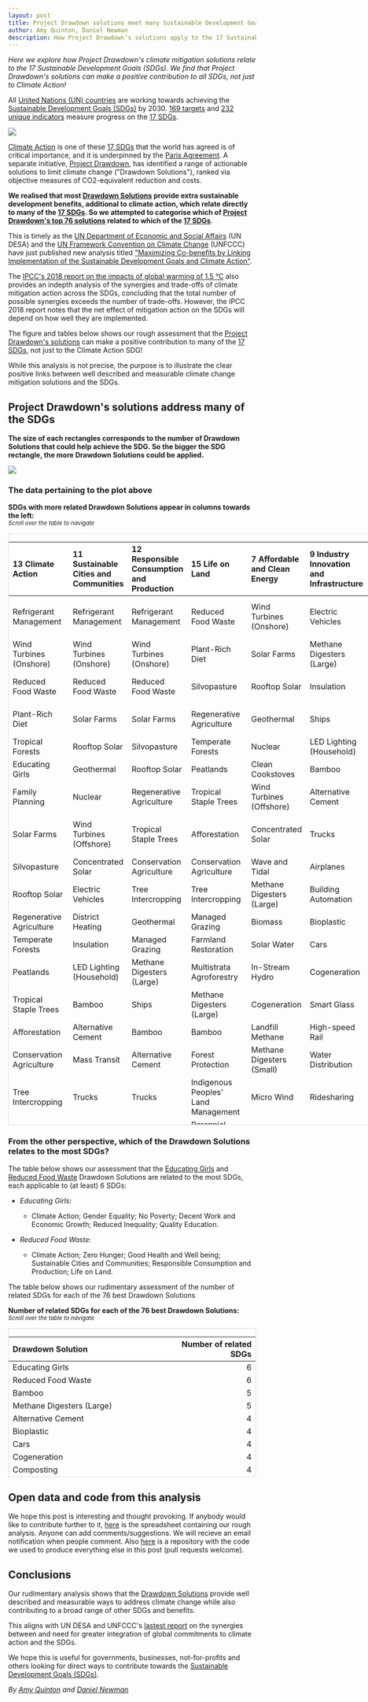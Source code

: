 ```yaml
---
layout: post
title: Project Drawdown solutions meet many Sustainable Development Goals
author: Amy Quinton, Daniel Newman
description: How Project Drawdown’s solutions apply to the 17 Sustainable Development Goals (SDGs)
---
```


*Here we explore how Project Drawdown's climate mitigation solutions relate to the 17 Sustainable Development Goals (SDGs). We find that Project Drawdown's solutions can make a positive contribution to all SDGs, not just to Climate Action!*


All [United Nations (UN) countries][4] are working towards achieving the [Sustainable Development Goals (SDGs)][1] by 2030. [169 targets][5] and [232 unique indicators][6] measure progress on the [17 SDGs][1].

[![](http://www.un.org/development/desa/disabilities/wp-content/uploads/sites/15/2015/10/SDG-Poster.png)][1]

[Climate Action][9] is one of these [17 SDGs][1] that the world has agreed is of critical importance, and it is underpinned by the [Paris Agreement][17]. A separate initiative, [Project Drawdown][2], has identified a range of actionable solutions to limit climate change ("Drawdown Solutions"), ranked via objective measures of CO2-equivalent reduction and costs. 

**We realised that most [Drawdown Solutions][3] provide extra sustainable development benefits, additional to climate action, which relate directly to many of the [17 SDGs][1]. So we attempted to categorise which of [Project Drawdown's top 76  solutions][3] related to which of the [17 SDGs][1]**.

This is timely as the [UN Department of Economic and Social Affairs][15] (UN DESA) and the [UN Framework Convention on Climate Change][16] (UNFCCC) have just published new analysis titled ["Maximizing Co-benefits by Linking Implementation of the Sustainable Development Goals and Climate Action"][14].

The [IPCC's 2018 report on the impacts of global warming of 1.5 °C][18] also provides an indepth analysis of the synergies and trade-offs of climate mitigation action across the SDGs, concluding that the total number of possible synergies exceeds the number of trade-offs. However, the IPCC 2018 report notes that the net effect of mitigation action on the SDGs will depend on how well they are implemented.

The figure and tables below shows our rough assessment that the [Project Drawdown's solutions][3] can make a positive contribution to many of the [17 SDGs][1], not just to the Climate Action SDG! 

While this analysis is not precise, the purpose is to illustrate the clear positive links between well described and measurable climate change mitigation solutions and the SDGs.










## Project Drawdown's solutions address many of the SDGs
**The size of each rectangles corresponds to the number of Drawdown Solutions that could help achieve the SDG. So the bigger the SDG rectangle, the more Drawdown Solutions could be applied.**

![]({{"/images/sdg-blog1/treemap1-1.png"|absolute_url}})

### The data pertaining to the plot above 
**SDGs with more related Drawdown Solutions appear in columns towards the left:**<br>
<sub>*Scroll over the table to navigate*

<div style="border: 1px solid #ddd; padding: 0px; overflow-y: scroll; height:1200px; overflow-x: scroll; width:900px; "><table class="table table-striped" style="margin-left: auto; margin-right: auto;">
 <thead>
  <tr>
   <th style="text-align:left;position: sticky; top:0; background-color: #FFFFFF;"> 13 Climate Action </th>
   <th style="text-align:left;position: sticky; top:0; background-color: #FFFFFF;"> 11 Sustainable Cities and Communities </th>
   <th style="text-align:left;position: sticky; top:0; background-color: #FFFFFF;"> 12 Responsible Consumption and Production </th>
   <th style="text-align:left;position: sticky; top:0; background-color: #FFFFFF;"> 15 Life on Land </th>
   <th style="text-align:left;position: sticky; top:0; background-color: #FFFFFF;"> 7 Affordable and Clean Energy </th>
   <th style="text-align:left;position: sticky; top:0; background-color: #FFFFFF;"> 9 Industry Innovation and Infrastructure </th>
   <th style="text-align:left;position: sticky; top:0; background-color: #FFFFFF;"> 3 Good Health and Well being </th>
   <th style="text-align:left;position: sticky; top:0; background-color: #FFFFFF;"> 2 Zero Hunger </th>
   <th style="text-align:left;position: sticky; top:0; background-color: #FFFFFF;"> 5 Gender Equality </th>
   <th style="text-align:left;position: sticky; top:0; background-color: #FFFFFF;"> 8 Decent Work and Economic Growth </th>
   <th style="text-align:left;position: sticky; top:0; background-color: #FFFFFF;"> 1 No Poverty </th>
   <th style="text-align:left;position: sticky; top:0; background-color: #FFFFFF;"> 14 Life Below Water </th>
   <th style="text-align:left;position: sticky; top:0; background-color: #FFFFFF;"> 10 Reduced Inequality </th>
   <th style="text-align:left;position: sticky; top:0; background-color: #FFFFFF;"> 17 Partnerships to achieve the goal </th>
   <th style="text-align:left;position: sticky; top:0; background-color: #FFFFFF;"> 4 Quality Education </th>
  </tr>
 </thead>
<tbody>
  <tr>
   <td style="text-align:left;"> Refrigerant Management </td>
   <td style="text-align:left;"> Refrigerant Management </td>
   <td style="text-align:left;"> Refrigerant Management </td>
   <td style="text-align:left;"> Reduced Food Waste </td>
   <td style="text-align:left;"> Wind Turbines (Onshore) </td>
   <td style="text-align:left;"> Electric Vehicles </td>
   <td style="text-align:left;"> Reduced Food Waste </td>
   <td style="text-align:left;"> Reduced Food Waste </td>
   <td style="text-align:left;"> Educating Girls </td>
   <td style="text-align:left;"> Educating Girls </td>
   <td style="text-align:left;"> Educating Girls </td>
   <td style="text-align:left;"> Coastal Wetlands </td>
   <td style="text-align:left;"> Educating Girls </td>
   <td style="text-align:left;"> Indigenous Peoples’ Land Management </td>
   <td style="text-align:left;"> Educating Girls </td>
  </tr>
  <tr>
   <td style="text-align:left;"> Wind Turbines (Onshore) </td>
   <td style="text-align:left;"> Wind Turbines (Onshore) </td>
   <td style="text-align:left;"> Wind Turbines (Onshore) </td>
   <td style="text-align:left;"> Plant-Rich Diet </td>
   <td style="text-align:left;"> Solar Farms </td>
   <td style="text-align:left;"> Methane Digesters (Large) </td>
   <td style="text-align:left;"> Plant-Rich Diet </td>
   <td style="text-align:left;"> Managed Grazing </td>
   <td style="text-align:left;"> Family Planning </td>
   <td style="text-align:left;"> Women Smallholders </td>
   <td style="text-align:left;"> Family Planning </td>
   <td style="text-align:left;"> Nutrient Management </td>
   <td style="text-align:left;">  </td>
   <td style="text-align:left;">  </td>
   <td style="text-align:left;">  </td>
  </tr>
  <tr>
   <td style="text-align:left;"> Reduced Food Waste </td>
   <td style="text-align:left;"> Reduced Food Waste </td>
   <td style="text-align:left;"> Reduced Food Waste </td>
   <td style="text-align:left;"> Silvopasture </td>
   <td style="text-align:left;"> Rooftop Solar </td>
   <td style="text-align:left;"> Insulation </td>
   <td style="text-align:left;"> Family Planning </td>
   <td style="text-align:left;"> Improved Rice Cultivation </td>
   <td style="text-align:left;"> Women Smallholders </td>
   <td style="text-align:left;"> Telepresence </td>
   <td style="text-align:left;">  </td>
   <td style="text-align:left;">  </td>
   <td style="text-align:left;">  </td>
   <td style="text-align:left;">  </td>
   <td style="text-align:left;">  </td>
  </tr>
  <tr>
   <td style="text-align:left;"> Plant-Rich Diet </td>
   <td style="text-align:left;"> Solar Farms </td>
   <td style="text-align:left;"> Solar Farms </td>
   <td style="text-align:left;"> Regenerative Agriculture </td>
   <td style="text-align:left;"> Geothermal </td>
   <td style="text-align:left;"> Ships </td>
   <td style="text-align:left;"> Clean Cookstoves </td>
   <td style="text-align:left;"> System of Rice Intensification </td>
   <td style="text-align:left;">  </td>
   <td style="text-align:left;">  </td>
   <td style="text-align:left;">  </td>
   <td style="text-align:left;">  </td>
   <td style="text-align:left;">  </td>
   <td style="text-align:left;">  </td>
   <td style="text-align:left;">  </td>
  </tr>
  <tr>
   <td style="text-align:left;"> Tropical Forests </td>
   <td style="text-align:left;"> Rooftop Solar </td>
   <td style="text-align:left;"> Silvopasture </td>
   <td style="text-align:left;"> Temperate Forests </td>
   <td style="text-align:left;"> Nuclear </td>
   <td style="text-align:left;"> LED Lighting (Household) </td>
   <td style="text-align:left;"> Electric Vehicles </td>
   <td style="text-align:left;"> Farmland Irrigation </td>
   <td style="text-align:left;">  </td>
   <td style="text-align:left;">  </td>
   <td style="text-align:left;">  </td>
   <td style="text-align:left;">  </td>
   <td style="text-align:left;">  </td>
   <td style="text-align:left;">  </td>
   <td style="text-align:left;">  </td>
  </tr>
  <tr>
   <td style="text-align:left;"> Educating Girls </td>
   <td style="text-align:left;"> Geothermal </td>
   <td style="text-align:left;"> Rooftop Solar </td>
   <td style="text-align:left;"> Peatlands </td>
   <td style="text-align:left;"> Clean Cookstoves </td>
   <td style="text-align:left;"> Bamboo </td>
   <td style="text-align:left;"> Mass Transit </td>
   <td style="text-align:left;">  </td>
   <td style="text-align:left;">  </td>
   <td style="text-align:left;">  </td>
   <td style="text-align:left;">  </td>
   <td style="text-align:left;">  </td>
   <td style="text-align:left;">  </td>
   <td style="text-align:left;">  </td>
   <td style="text-align:left;">  </td>
  </tr>
  <tr>
   <td style="text-align:left;"> Family Planning </td>
   <td style="text-align:left;"> Nuclear </td>
   <td style="text-align:left;"> Regenerative Agriculture </td>
   <td style="text-align:left;"> Tropical Staple Trees </td>
   <td style="text-align:left;"> Wind Turbines (Offshore) </td>
   <td style="text-align:left;"> Alternative Cement </td>
   <td style="text-align:left;"> Forest Protection </td>
   <td style="text-align:left;">  </td>
   <td style="text-align:left;">  </td>
   <td style="text-align:left;">  </td>
   <td style="text-align:left;">  </td>
   <td style="text-align:left;">  </td>
   <td style="text-align:left;">  </td>
   <td style="text-align:left;">  </td>
   <td style="text-align:left;">  </td>
  </tr>
  <tr>
   <td style="text-align:left;"> Solar Farms </td>
   <td style="text-align:left;"> Wind Turbines (Offshore) </td>
   <td style="text-align:left;"> Tropical Staple Trees </td>
   <td style="text-align:left;"> Afforestation </td>
   <td style="text-align:left;"> Concentrated Solar </td>
   <td style="text-align:left;"> Trucks </td>
   <td style="text-align:left;"> Indigenous Peoples’ Land Management </td>
   <td style="text-align:left;">  </td>
   <td style="text-align:left;">  </td>
   <td style="text-align:left;">  </td>
   <td style="text-align:left;">  </td>
   <td style="text-align:left;">  </td>
   <td style="text-align:left;">  </td>
   <td style="text-align:left;">  </td>
   <td style="text-align:left;">  </td>
  </tr>
  <tr>
   <td style="text-align:left;"> Silvopasture </td>
   <td style="text-align:left;"> Concentrated Solar </td>
   <td style="text-align:left;"> Conservation Agriculture </td>
   <td style="text-align:left;"> Conservation Agriculture </td>
   <td style="text-align:left;"> Wave and Tidal </td>
   <td style="text-align:left;"> Airplanes </td>
   <td style="text-align:left;"> Walkable Cities </td>
   <td style="text-align:left;">  </td>
   <td style="text-align:left;">  </td>
   <td style="text-align:left;">  </td>
   <td style="text-align:left;">  </td>
   <td style="text-align:left;">  </td>
   <td style="text-align:left;">  </td>
   <td style="text-align:left;">  </td>
   <td style="text-align:left;">  </td>
  </tr>
  <tr>
   <td style="text-align:left;"> Rooftop Solar </td>
   <td style="text-align:left;"> Electric Vehicles </td>
   <td style="text-align:left;"> Tree Intercropping </td>
   <td style="text-align:left;"> Tree Intercropping </td>
   <td style="text-align:left;"> Methane Digesters (Large) </td>
   <td style="text-align:left;"> Building Automation </td>
   <td style="text-align:left;"> Bike Infrastructure </td>
   <td style="text-align:left;">  </td>
   <td style="text-align:left;">  </td>
   <td style="text-align:left;">  </td>
   <td style="text-align:left;">  </td>
   <td style="text-align:left;">  </td>
   <td style="text-align:left;">  </td>
   <td style="text-align:left;">  </td>
   <td style="text-align:left;">  </td>
  </tr>
  <tr>
   <td style="text-align:left;"> Regenerative Agriculture </td>
   <td style="text-align:left;"> District Heating </td>
   <td style="text-align:left;"> Geothermal </td>
   <td style="text-align:left;"> Managed Grazing </td>
   <td style="text-align:left;"> Biomass </td>
   <td style="text-align:left;"> Bioplastic </td>
   <td style="text-align:left;"> Electric Bikes </td>
   <td style="text-align:left;">  </td>
   <td style="text-align:left;">  </td>
   <td style="text-align:left;">  </td>
   <td style="text-align:left;">  </td>
   <td style="text-align:left;">  </td>
   <td style="text-align:left;">  </td>
   <td style="text-align:left;">  </td>
   <td style="text-align:left;">  </td>
  </tr>
  <tr>
   <td style="text-align:left;"> Temperate Forests </td>
   <td style="text-align:left;"> Insulation </td>
   <td style="text-align:left;"> Managed Grazing </td>
   <td style="text-align:left;"> Farmland Restoration </td>
   <td style="text-align:left;"> Solar Water </td>
   <td style="text-align:left;"> Cars </td>
   <td style="text-align:left;"> Green Roofs </td>
   <td style="text-align:left;">  </td>
   <td style="text-align:left;">  </td>
   <td style="text-align:left;">  </td>
   <td style="text-align:left;">  </td>
   <td style="text-align:left;">  </td>
   <td style="text-align:left;">  </td>
   <td style="text-align:left;">  </td>
   <td style="text-align:left;">  </td>
  </tr>
  <tr>
   <td style="text-align:left;"> Peatlands </td>
   <td style="text-align:left;"> LED Lighting (Household) </td>
   <td style="text-align:left;"> Methane Digesters (Large) </td>
   <td style="text-align:left;"> Multistrata Agroforestry </td>
   <td style="text-align:left;"> In-Stream Hydro </td>
   <td style="text-align:left;"> Cogeneration </td>
   <td style="text-align:left;">  </td>
   <td style="text-align:left;">  </td>
   <td style="text-align:left;">  </td>
   <td style="text-align:left;">  </td>
   <td style="text-align:left;">  </td>
   <td style="text-align:left;">  </td>
   <td style="text-align:left;">  </td>
   <td style="text-align:left;">  </td>
   <td style="text-align:left;">  </td>
  </tr>
  <tr>
   <td style="text-align:left;"> Tropical Staple Trees </td>
   <td style="text-align:left;"> Bamboo </td>
   <td style="text-align:left;"> Ships </td>
   <td style="text-align:left;"> Methane Digesters (Large) </td>
   <td style="text-align:left;"> Cogeneration </td>
   <td style="text-align:left;"> Smart Glass </td>
   <td style="text-align:left;">  </td>
   <td style="text-align:left;">  </td>
   <td style="text-align:left;">  </td>
   <td style="text-align:left;">  </td>
   <td style="text-align:left;">  </td>
   <td style="text-align:left;">  </td>
   <td style="text-align:left;">  </td>
   <td style="text-align:left;">  </td>
   <td style="text-align:left;">  </td>
  </tr>
  <tr>
   <td style="text-align:left;"> Afforestation </td>
   <td style="text-align:left;"> Alternative Cement </td>
   <td style="text-align:left;"> Bamboo </td>
   <td style="text-align:left;"> Bamboo </td>
   <td style="text-align:left;"> Landfill Methane </td>
   <td style="text-align:left;"> High-speed Rail </td>
   <td style="text-align:left;">  </td>
   <td style="text-align:left;">  </td>
   <td style="text-align:left;">  </td>
   <td style="text-align:left;">  </td>
   <td style="text-align:left;">  </td>
   <td style="text-align:left;">  </td>
   <td style="text-align:left;">  </td>
   <td style="text-align:left;">  </td>
   <td style="text-align:left;">  </td>
  </tr>
  <tr>
   <td style="text-align:left;"> Conservation Agriculture </td>
   <td style="text-align:left;"> Mass Transit </td>
   <td style="text-align:left;"> Alternative Cement </td>
   <td style="text-align:left;"> Forest Protection </td>
   <td style="text-align:left;"> Methane Digesters (Small) </td>
   <td style="text-align:left;"> Water Distribution </td>
   <td style="text-align:left;">  </td>
   <td style="text-align:left;">  </td>
   <td style="text-align:left;">  </td>
   <td style="text-align:left;">  </td>
   <td style="text-align:left;">  </td>
   <td style="text-align:left;">  </td>
   <td style="text-align:left;">  </td>
   <td style="text-align:left;">  </td>
   <td style="text-align:left;">  </td>
  </tr>
  <tr>
   <td style="text-align:left;"> Tree Intercropping </td>
   <td style="text-align:left;"> Trucks </td>
   <td style="text-align:left;"> Trucks </td>
   <td style="text-align:left;"> Indigenous Peoples’ Land Management </td>
   <td style="text-align:left;"> Micro Wind </td>
   <td style="text-align:left;"> Ridesharing </td>
   <td style="text-align:left;">  </td>
   <td style="text-align:left;">  </td>
   <td style="text-align:left;">  </td>
   <td style="text-align:left;">  </td>
   <td style="text-align:left;">  </td>
   <td style="text-align:left;">  </td>
   <td style="text-align:left;">  </td>
   <td style="text-align:left;">  </td>
   <td style="text-align:left;">  </td>
  </tr>
  <tr>
   <td style="text-align:left;"> Geothermal </td>
   <td style="text-align:left;"> Solar Water </td>
   <td style="text-align:left;"> Heat Pumps </td>
   <td style="text-align:left;"> Perennial Biomass </td>
   <td style="text-align:left;">  </td>
   <td style="text-align:left;">  </td>
   <td style="text-align:left;">  </td>
   <td style="text-align:left;">  </td>
   <td style="text-align:left;">  </td>
   <td style="text-align:left;">  </td>
   <td style="text-align:left;">  </td>
   <td style="text-align:left;">  </td>
   <td style="text-align:left;">  </td>
   <td style="text-align:left;">  </td>
   <td style="text-align:left;">  </td>
  </tr>
  <tr>
   <td style="text-align:left;"> Managed Grazing </td>
   <td style="text-align:left;"> Heat Pumps </td>
   <td style="text-align:left;"> Airplanes </td>
   <td style="text-align:left;"> Coastal Wetlands </td>
   <td style="text-align:left;">  </td>
   <td style="text-align:left;">  </td>
   <td style="text-align:left;">  </td>
   <td style="text-align:left;">  </td>
   <td style="text-align:left;">  </td>
   <td style="text-align:left;">  </td>
   <td style="text-align:left;">  </td>
   <td style="text-align:left;">  </td>
   <td style="text-align:left;">  </td>
   <td style="text-align:left;">  </td>
   <td style="text-align:left;">  </td>
  </tr>
  <tr>
   <td style="text-align:left;"> Nuclear </td>
   <td style="text-align:left;"> LED Lighting (Commercial) </td>
   <td style="text-align:left;"> Water Saving - Home </td>
   <td style="text-align:left;"> System of Rice Intensification </td>
   <td style="text-align:left;">  </td>
   <td style="text-align:left;">  </td>
   <td style="text-align:left;">  </td>
   <td style="text-align:left;">  </td>
   <td style="text-align:left;">  </td>
   <td style="text-align:left;">  </td>
   <td style="text-align:left;">  </td>
   <td style="text-align:left;">  </td>
   <td style="text-align:left;">  </td>
   <td style="text-align:left;">  </td>
   <td style="text-align:left;">  </td>
  </tr>
  <tr>
   <td style="text-align:left;"> Clean Cookstoves </td>
   <td style="text-align:left;"> Building Automation </td>
   <td style="text-align:left;"> Bioplastic </td>
   <td style="text-align:left;"> Composting </td>
   <td style="text-align:left;">  </td>
   <td style="text-align:left;">  </td>
   <td style="text-align:left;">  </td>
   <td style="text-align:left;">  </td>
   <td style="text-align:left;">  </td>
   <td style="text-align:left;">  </td>
   <td style="text-align:left;">  </td>
   <td style="text-align:left;">  </td>
   <td style="text-align:left;">  </td>
   <td style="text-align:left;">  </td>
   <td style="text-align:left;">  </td>
  </tr>
  <tr>
   <td style="text-align:left;"> Wind Turbines (Offshore) </td>
   <td style="text-align:left;"> Water Saving - Home </td>
   <td style="text-align:left;"> Cars </td>
   <td style="text-align:left;"> Women Smallholders </td>
   <td style="text-align:left;">  </td>
   <td style="text-align:left;">  </td>
   <td style="text-align:left;">  </td>
   <td style="text-align:left;">  </td>
   <td style="text-align:left;">  </td>
   <td style="text-align:left;">  </td>
   <td style="text-align:left;">  </td>
   <td style="text-align:left;">  </td>
   <td style="text-align:left;">  </td>
   <td style="text-align:left;">  </td>
   <td style="text-align:left;">  </td>
  </tr>
  <tr>
   <td style="text-align:left;"> Farmland Restoration </td>
   <td style="text-align:left;"> Bioplastic </td>
   <td style="text-align:left;"> Household Recycling </td>
   <td style="text-align:left;"> Nutrient Management </td>
   <td style="text-align:left;">  </td>
   <td style="text-align:left;">  </td>
   <td style="text-align:left;">  </td>
   <td style="text-align:left;">  </td>
   <td style="text-align:left;">  </td>
   <td style="text-align:left;">  </td>
   <td style="text-align:left;">  </td>
   <td style="text-align:left;">  </td>
   <td style="text-align:left;">  </td>
   <td style="text-align:left;">  </td>
   <td style="text-align:left;">  </td>
  </tr>
  <tr>
   <td style="text-align:left;"> Improved Rice Cultivation </td>
   <td style="text-align:left;"> In-Stream Hydro </td>
   <td style="text-align:left;"> Industrial Recycling </td>
   <td style="text-align:left;"> Farmland Irrigation </td>
   <td style="text-align:left;">  </td>
   <td style="text-align:left;">  </td>
   <td style="text-align:left;">  </td>
   <td style="text-align:left;">  </td>
   <td style="text-align:left;">  </td>
   <td style="text-align:left;">  </td>
   <td style="text-align:left;">  </td>
   <td style="text-align:left;">  </td>
   <td style="text-align:left;">  </td>
   <td style="text-align:left;">  </td>
   <td style="text-align:left;">  </td>
  </tr>
  <tr>
   <td style="text-align:left;"> Concentrated Solar </td>
   <td style="text-align:left;"> Cars </td>
   <td style="text-align:left;"> Composting </td>
   <td style="text-align:left;"> Recycled Paper </td>
   <td style="text-align:left;">  </td>
   <td style="text-align:left;">  </td>
   <td style="text-align:left;">  </td>
   <td style="text-align:left;">  </td>
   <td style="text-align:left;">  </td>
   <td style="text-align:left;">  </td>
   <td style="text-align:left;">  </td>
   <td style="text-align:left;">  </td>
   <td style="text-align:left;">  </td>
   <td style="text-align:left;">  </td>
   <td style="text-align:left;">  </td>
  </tr>
  <tr>
   <td style="text-align:left;"> Electric Vehicles </td>
   <td style="text-align:left;"> Cogeneration </td>
   <td style="text-align:left;"> Nutrient Management </td>
   <td style="text-align:left;"> Biochar </td>
   <td style="text-align:left;">  </td>
   <td style="text-align:left;">  </td>
   <td style="text-align:left;">  </td>
   <td style="text-align:left;">  </td>
   <td style="text-align:left;">  </td>
   <td style="text-align:left;">  </td>
   <td style="text-align:left;">  </td>
   <td style="text-align:left;">  </td>
   <td style="text-align:left;">  </td>
   <td style="text-align:left;">  </td>
   <td style="text-align:left;">  </td>
  </tr>
  <tr>
   <td style="text-align:left;"> District Heating </td>
   <td style="text-align:left;"> Walkable Cities </td>
   <td style="text-align:left;"> Recycled Paper </td>
   <td style="text-align:left;">  </td>
   <td style="text-align:left;">  </td>
   <td style="text-align:left;">  </td>
   <td style="text-align:left;">  </td>
   <td style="text-align:left;">  </td>
   <td style="text-align:left;">  </td>
   <td style="text-align:left;">  </td>
   <td style="text-align:left;">  </td>
   <td style="text-align:left;">  </td>
   <td style="text-align:left;">  </td>
   <td style="text-align:left;">  </td>
   <td style="text-align:left;">  </td>
  </tr>
  <tr>
   <td style="text-align:left;"> Multistrata Agroforestry </td>
   <td style="text-align:left;"> Household Recycling </td>
   <td style="text-align:left;"> Water Distribution </td>
   <td style="text-align:left;">  </td>
   <td style="text-align:left;">  </td>
   <td style="text-align:left;">  </td>
   <td style="text-align:left;">  </td>
   <td style="text-align:left;">  </td>
   <td style="text-align:left;">  </td>
   <td style="text-align:left;">  </td>
   <td style="text-align:left;">  </td>
   <td style="text-align:left;">  </td>
   <td style="text-align:left;">  </td>
   <td style="text-align:left;">  </td>
   <td style="text-align:left;">  </td>
  </tr>
  <tr>
   <td style="text-align:left;"> Wave and Tidal </td>
   <td style="text-align:left;"> Industrial Recycling </td>
   <td style="text-align:left;"> Trains </td>
   <td style="text-align:left;">  </td>
   <td style="text-align:left;">  </td>
   <td style="text-align:left;">  </td>
   <td style="text-align:left;">  </td>
   <td style="text-align:left;">  </td>
   <td style="text-align:left;">  </td>
   <td style="text-align:left;">  </td>
   <td style="text-align:left;">  </td>
   <td style="text-align:left;">  </td>
   <td style="text-align:left;">  </td>
   <td style="text-align:left;">  </td>
   <td style="text-align:left;">  </td>
  </tr>
  <tr>
   <td style="text-align:left;"> Methane Digesters (Large) </td>
   <td style="text-align:left;"> Smart Thermostats </td>
   <td style="text-align:left;">  </td>
   <td style="text-align:left;">  </td>
   <td style="text-align:left;">  </td>
   <td style="text-align:left;">  </td>
   <td style="text-align:left;">  </td>
   <td style="text-align:left;">  </td>
   <td style="text-align:left;">  </td>
   <td style="text-align:left;">  </td>
   <td style="text-align:left;">  </td>
   <td style="text-align:left;">  </td>
   <td style="text-align:left;">  </td>
   <td style="text-align:left;">  </td>
   <td style="text-align:left;">  </td>
  </tr>
  <tr>
   <td style="text-align:left;"> Insulation </td>
   <td style="text-align:left;"> Bike Infrastructure </td>
   <td style="text-align:left;">  </td>
   <td style="text-align:left;">  </td>
   <td style="text-align:left;">  </td>
   <td style="text-align:left;">  </td>
   <td style="text-align:left;">  </td>
   <td style="text-align:left;">  </td>
   <td style="text-align:left;">  </td>
   <td style="text-align:left;">  </td>
   <td style="text-align:left;">  </td>
   <td style="text-align:left;">  </td>
   <td style="text-align:left;">  </td>
   <td style="text-align:left;">  </td>
   <td style="text-align:left;">  </td>
  </tr>
  <tr>
   <td style="text-align:left;"> Ships </td>
   <td style="text-align:left;"> Composting </td>
   <td style="text-align:left;">  </td>
   <td style="text-align:left;">  </td>
   <td style="text-align:left;">  </td>
   <td style="text-align:left;">  </td>
   <td style="text-align:left;">  </td>
   <td style="text-align:left;">  </td>
   <td style="text-align:left;">  </td>
   <td style="text-align:left;">  </td>
   <td style="text-align:left;">  </td>
   <td style="text-align:left;">  </td>
   <td style="text-align:left;">  </td>
   <td style="text-align:left;">  </td>
   <td style="text-align:left;">  </td>
  </tr>
  <tr>
   <td style="text-align:left;"> LED Lighting (Household) </td>
   <td style="text-align:left;"> Smart Glass </td>
   <td style="text-align:left;">  </td>
   <td style="text-align:left;">  </td>
   <td style="text-align:left;">  </td>
   <td style="text-align:left;">  </td>
   <td style="text-align:left;">  </td>
   <td style="text-align:left;">  </td>
   <td style="text-align:left;">  </td>
   <td style="text-align:left;">  </td>
   <td style="text-align:left;">  </td>
   <td style="text-align:left;">  </td>
   <td style="text-align:left;">  </td>
   <td style="text-align:left;">  </td>
   <td style="text-align:left;">  </td>
  </tr>
  <tr>
   <td style="text-align:left;"> Biomass </td>
   <td style="text-align:left;"> Telepresence </td>
   <td style="text-align:left;">  </td>
   <td style="text-align:left;">  </td>
   <td style="text-align:left;">  </td>
   <td style="text-align:left;">  </td>
   <td style="text-align:left;">  </td>
   <td style="text-align:left;">  </td>
   <td style="text-align:left;">  </td>
   <td style="text-align:left;">  </td>
   <td style="text-align:left;">  </td>
   <td style="text-align:left;">  </td>
   <td style="text-align:left;">  </td>
   <td style="text-align:left;">  </td>
   <td style="text-align:left;">  </td>
  </tr>
  <tr>
   <td style="text-align:left;"> Bamboo </td>
   <td style="text-align:left;"> High-speed Rail </td>
   <td style="text-align:left;">  </td>
   <td style="text-align:left;">  </td>
   <td style="text-align:left;">  </td>
   <td style="text-align:left;">  </td>
   <td style="text-align:left;">  </td>
   <td style="text-align:left;">  </td>
   <td style="text-align:left;">  </td>
   <td style="text-align:left;">  </td>
   <td style="text-align:left;">  </td>
   <td style="text-align:left;">  </td>
   <td style="text-align:left;">  </td>
   <td style="text-align:left;">  </td>
   <td style="text-align:left;">  </td>
  </tr>
  <tr>
   <td style="text-align:left;"> Alternative Cement </td>
   <td style="text-align:left;"> Electric Bikes </td>
   <td style="text-align:left;">  </td>
   <td style="text-align:left;">  </td>
   <td style="text-align:left;">  </td>
   <td style="text-align:left;">  </td>
   <td style="text-align:left;">  </td>
   <td style="text-align:left;">  </td>
   <td style="text-align:left;">  </td>
   <td style="text-align:left;">  </td>
   <td style="text-align:left;">  </td>
   <td style="text-align:left;">  </td>
   <td style="text-align:left;">  </td>
   <td style="text-align:left;">  </td>
   <td style="text-align:left;">  </td>
  </tr>
  <tr>
   <td style="text-align:left;"> Mass Transit </td>
   <td style="text-align:left;"> Water Distribution </td>
   <td style="text-align:left;">  </td>
   <td style="text-align:left;">  </td>
   <td style="text-align:left;">  </td>
   <td style="text-align:left;">  </td>
   <td style="text-align:left;">  </td>
   <td style="text-align:left;">  </td>
   <td style="text-align:left;">  </td>
   <td style="text-align:left;">  </td>
   <td style="text-align:left;">  </td>
   <td style="text-align:left;">  </td>
   <td style="text-align:left;">  </td>
   <td style="text-align:left;">  </td>
   <td style="text-align:left;">  </td>
  </tr>
  <tr>
   <td style="text-align:left;"> Forest Protection </td>
   <td style="text-align:left;"> Green Roofs </td>
   <td style="text-align:left;">  </td>
   <td style="text-align:left;">  </td>
   <td style="text-align:left;">  </td>
   <td style="text-align:left;">  </td>
   <td style="text-align:left;">  </td>
   <td style="text-align:left;">  </td>
   <td style="text-align:left;">  </td>
   <td style="text-align:left;">  </td>
   <td style="text-align:left;">  </td>
   <td style="text-align:left;">  </td>
   <td style="text-align:left;">  </td>
   <td style="text-align:left;">  </td>
   <td style="text-align:left;">  </td>
  </tr>
  <tr>
   <td style="text-align:left;"> Indigenous Peoples’ Land Management </td>
   <td style="text-align:left;"> Trains </td>
   <td style="text-align:left;">  </td>
   <td style="text-align:left;">  </td>
   <td style="text-align:left;">  </td>
   <td style="text-align:left;">  </td>
   <td style="text-align:left;">  </td>
   <td style="text-align:left;">  </td>
   <td style="text-align:left;">  </td>
   <td style="text-align:left;">  </td>
   <td style="text-align:left;">  </td>
   <td style="text-align:left;">  </td>
   <td style="text-align:left;">  </td>
   <td style="text-align:left;">  </td>
   <td style="text-align:left;">  </td>
  </tr>
  <tr>
   <td style="text-align:left;"> Trucks </td>
   <td style="text-align:left;"> Ridesharing </td>
   <td style="text-align:left;">  </td>
   <td style="text-align:left;">  </td>
   <td style="text-align:left;">  </td>
   <td style="text-align:left;">  </td>
   <td style="text-align:left;">  </td>
   <td style="text-align:left;">  </td>
   <td style="text-align:left;">  </td>
   <td style="text-align:left;">  </td>
   <td style="text-align:left;">  </td>
   <td style="text-align:left;">  </td>
   <td style="text-align:left;">  </td>
   <td style="text-align:left;">  </td>
   <td style="text-align:left;">  </td>
  </tr>
  <tr>
   <td style="text-align:left;"> Solar Water </td>
   <td style="text-align:left;"> Micro Wind </td>
   <td style="text-align:left;">  </td>
   <td style="text-align:left;">  </td>
   <td style="text-align:left;">  </td>
   <td style="text-align:left;">  </td>
   <td style="text-align:left;">  </td>
   <td style="text-align:left;">  </td>
   <td style="text-align:left;">  </td>
   <td style="text-align:left;">  </td>
   <td style="text-align:left;">  </td>
   <td style="text-align:left;">  </td>
   <td style="text-align:left;">  </td>
   <td style="text-align:left;">  </td>
   <td style="text-align:left;">  </td>
  </tr>
  <tr>
   <td style="text-align:left;"> Heat Pumps </td>
   <td style="text-align:left;">  </td>
   <td style="text-align:left;">  </td>
   <td style="text-align:left;">  </td>
   <td style="text-align:left;">  </td>
   <td style="text-align:left;">  </td>
   <td style="text-align:left;">  </td>
   <td style="text-align:left;">  </td>
   <td style="text-align:left;">  </td>
   <td style="text-align:left;">  </td>
   <td style="text-align:left;">  </td>
   <td style="text-align:left;">  </td>
   <td style="text-align:left;">  </td>
   <td style="text-align:left;">  </td>
   <td style="text-align:left;">  </td>
  </tr>
  <tr>
   <td style="text-align:left;"> Airplanes </td>
   <td style="text-align:left;">  </td>
   <td style="text-align:left;">  </td>
   <td style="text-align:left;">  </td>
   <td style="text-align:left;">  </td>
   <td style="text-align:left;">  </td>
   <td style="text-align:left;">  </td>
   <td style="text-align:left;">  </td>
   <td style="text-align:left;">  </td>
   <td style="text-align:left;">  </td>
   <td style="text-align:left;">  </td>
   <td style="text-align:left;">  </td>
   <td style="text-align:left;">  </td>
   <td style="text-align:left;">  </td>
   <td style="text-align:left;">  </td>
  </tr>
  <tr>
   <td style="text-align:left;"> LED Lighting (Commercial) </td>
   <td style="text-align:left;">  </td>
   <td style="text-align:left;">  </td>
   <td style="text-align:left;">  </td>
   <td style="text-align:left;">  </td>
   <td style="text-align:left;">  </td>
   <td style="text-align:left;">  </td>
   <td style="text-align:left;">  </td>
   <td style="text-align:left;">  </td>
   <td style="text-align:left;">  </td>
   <td style="text-align:left;">  </td>
   <td style="text-align:left;">  </td>
   <td style="text-align:left;">  </td>
   <td style="text-align:left;">  </td>
   <td style="text-align:left;">  </td>
  </tr>
  <tr>
   <td style="text-align:left;"> Building Automation </td>
   <td style="text-align:left;">  </td>
   <td style="text-align:left;">  </td>
   <td style="text-align:left;">  </td>
   <td style="text-align:left;">  </td>
   <td style="text-align:left;">  </td>
   <td style="text-align:left;">  </td>
   <td style="text-align:left;">  </td>
   <td style="text-align:left;">  </td>
   <td style="text-align:left;">  </td>
   <td style="text-align:left;">  </td>
   <td style="text-align:left;">  </td>
   <td style="text-align:left;">  </td>
   <td style="text-align:left;">  </td>
   <td style="text-align:left;">  </td>
  </tr>
  <tr>
   <td style="text-align:left;"> Water Saving - Home </td>
   <td style="text-align:left;">  </td>
   <td style="text-align:left;">  </td>
   <td style="text-align:left;">  </td>
   <td style="text-align:left;">  </td>
   <td style="text-align:left;">  </td>
   <td style="text-align:left;">  </td>
   <td style="text-align:left;">  </td>
   <td style="text-align:left;">  </td>
   <td style="text-align:left;">  </td>
   <td style="text-align:left;">  </td>
   <td style="text-align:left;">  </td>
   <td style="text-align:left;">  </td>
   <td style="text-align:left;">  </td>
   <td style="text-align:left;">  </td>
  </tr>
  <tr>
   <td style="text-align:left;"> Bioplastic </td>
   <td style="text-align:left;">  </td>
   <td style="text-align:left;">  </td>
   <td style="text-align:left;">  </td>
   <td style="text-align:left;">  </td>
   <td style="text-align:left;">  </td>
   <td style="text-align:left;">  </td>
   <td style="text-align:left;">  </td>
   <td style="text-align:left;">  </td>
   <td style="text-align:left;">  </td>
   <td style="text-align:left;">  </td>
   <td style="text-align:left;">  </td>
   <td style="text-align:left;">  </td>
   <td style="text-align:left;">  </td>
   <td style="text-align:left;">  </td>
  </tr>
  <tr>
   <td style="text-align:left;"> In-Stream Hydro </td>
   <td style="text-align:left;">  </td>
   <td style="text-align:left;">  </td>
   <td style="text-align:left;">  </td>
   <td style="text-align:left;">  </td>
   <td style="text-align:left;">  </td>
   <td style="text-align:left;">  </td>
   <td style="text-align:left;">  </td>
   <td style="text-align:left;">  </td>
   <td style="text-align:left;">  </td>
   <td style="text-align:left;">  </td>
   <td style="text-align:left;">  </td>
   <td style="text-align:left;">  </td>
   <td style="text-align:left;">  </td>
   <td style="text-align:left;">  </td>
  </tr>
  <tr>
   <td style="text-align:left;"> Cars </td>
   <td style="text-align:left;">  </td>
   <td style="text-align:left;">  </td>
   <td style="text-align:left;">  </td>
   <td style="text-align:left;">  </td>
   <td style="text-align:left;">  </td>
   <td style="text-align:left;">  </td>
   <td style="text-align:left;">  </td>
   <td style="text-align:left;">  </td>
   <td style="text-align:left;">  </td>
   <td style="text-align:left;">  </td>
   <td style="text-align:left;">  </td>
   <td style="text-align:left;">  </td>
   <td style="text-align:left;">  </td>
   <td style="text-align:left;">  </td>
  </tr>
  <tr>
   <td style="text-align:left;"> Cogeneration </td>
   <td style="text-align:left;">  </td>
   <td style="text-align:left;">  </td>
   <td style="text-align:left;">  </td>
   <td style="text-align:left;">  </td>
   <td style="text-align:left;">  </td>
   <td style="text-align:left;">  </td>
   <td style="text-align:left;">  </td>
   <td style="text-align:left;">  </td>
   <td style="text-align:left;">  </td>
   <td style="text-align:left;">  </td>
   <td style="text-align:left;">  </td>
   <td style="text-align:left;">  </td>
   <td style="text-align:left;">  </td>
   <td style="text-align:left;">  </td>
  </tr>
  <tr>
   <td style="text-align:left;"> Perennial Biomass </td>
   <td style="text-align:left;">  </td>
   <td style="text-align:left;">  </td>
   <td style="text-align:left;">  </td>
   <td style="text-align:left;">  </td>
   <td style="text-align:left;">  </td>
   <td style="text-align:left;">  </td>
   <td style="text-align:left;">  </td>
   <td style="text-align:left;">  </td>
   <td style="text-align:left;">  </td>
   <td style="text-align:left;">  </td>
   <td style="text-align:left;">  </td>
   <td style="text-align:left;">  </td>
   <td style="text-align:left;">  </td>
   <td style="text-align:left;">  </td>
  </tr>
  <tr>
   <td style="text-align:left;"> Coastal Wetlands </td>
   <td style="text-align:left;">  </td>
   <td style="text-align:left;">  </td>
   <td style="text-align:left;">  </td>
   <td style="text-align:left;">  </td>
   <td style="text-align:left;">  </td>
   <td style="text-align:left;">  </td>
   <td style="text-align:left;">  </td>
   <td style="text-align:left;">  </td>
   <td style="text-align:left;">  </td>
   <td style="text-align:left;">  </td>
   <td style="text-align:left;">  </td>
   <td style="text-align:left;">  </td>
   <td style="text-align:left;">  </td>
   <td style="text-align:left;">  </td>
  </tr>
  <tr>
   <td style="text-align:left;"> System of Rice Intensification </td>
   <td style="text-align:left;">  </td>
   <td style="text-align:left;">  </td>
   <td style="text-align:left;">  </td>
   <td style="text-align:left;">  </td>
   <td style="text-align:left;">  </td>
   <td style="text-align:left;">  </td>
   <td style="text-align:left;">  </td>
   <td style="text-align:left;">  </td>
   <td style="text-align:left;">  </td>
   <td style="text-align:left;">  </td>
   <td style="text-align:left;">  </td>
   <td style="text-align:left;">  </td>
   <td style="text-align:left;">  </td>
   <td style="text-align:left;">  </td>
  </tr>
  <tr>
   <td style="text-align:left;"> Walkable Cities </td>
   <td style="text-align:left;">  </td>
   <td style="text-align:left;">  </td>
   <td style="text-align:left;">  </td>
   <td style="text-align:left;">  </td>
   <td style="text-align:left;">  </td>
   <td style="text-align:left;">  </td>
   <td style="text-align:left;">  </td>
   <td style="text-align:left;">  </td>
   <td style="text-align:left;">  </td>
   <td style="text-align:left;">  </td>
   <td style="text-align:left;">  </td>
   <td style="text-align:left;">  </td>
   <td style="text-align:left;">  </td>
   <td style="text-align:left;">  </td>
  </tr>
  <tr>
   <td style="text-align:left;"> Household Recycling </td>
   <td style="text-align:left;">  </td>
   <td style="text-align:left;">  </td>
   <td style="text-align:left;">  </td>
   <td style="text-align:left;">  </td>
   <td style="text-align:left;">  </td>
   <td style="text-align:left;">  </td>
   <td style="text-align:left;">  </td>
   <td style="text-align:left;">  </td>
   <td style="text-align:left;">  </td>
   <td style="text-align:left;">  </td>
   <td style="text-align:left;">  </td>
   <td style="text-align:left;">  </td>
   <td style="text-align:left;">  </td>
   <td style="text-align:left;">  </td>
  </tr>
  <tr>
   <td style="text-align:left;"> Industrial Recycling </td>
   <td style="text-align:left;">  </td>
   <td style="text-align:left;">  </td>
   <td style="text-align:left;">  </td>
   <td style="text-align:left;">  </td>
   <td style="text-align:left;">  </td>
   <td style="text-align:left;">  </td>
   <td style="text-align:left;">  </td>
   <td style="text-align:left;">  </td>
   <td style="text-align:left;">  </td>
   <td style="text-align:left;">  </td>
   <td style="text-align:left;">  </td>
   <td style="text-align:left;">  </td>
   <td style="text-align:left;">  </td>
   <td style="text-align:left;">  </td>
  </tr>
  <tr>
   <td style="text-align:left;"> Smart Thermostats </td>
   <td style="text-align:left;">  </td>
   <td style="text-align:left;">  </td>
   <td style="text-align:left;">  </td>
   <td style="text-align:left;">  </td>
   <td style="text-align:left;">  </td>
   <td style="text-align:left;">  </td>
   <td style="text-align:left;">  </td>
   <td style="text-align:left;">  </td>
   <td style="text-align:left;">  </td>
   <td style="text-align:left;">  </td>
   <td style="text-align:left;">  </td>
   <td style="text-align:left;">  </td>
   <td style="text-align:left;">  </td>
   <td style="text-align:left;">  </td>
  </tr>
  <tr>
   <td style="text-align:left;"> Landfill Methane </td>
   <td style="text-align:left;">  </td>
   <td style="text-align:left;">  </td>
   <td style="text-align:left;">  </td>
   <td style="text-align:left;">  </td>
   <td style="text-align:left;">  </td>
   <td style="text-align:left;">  </td>
   <td style="text-align:left;">  </td>
   <td style="text-align:left;">  </td>
   <td style="text-align:left;">  </td>
   <td style="text-align:left;">  </td>
   <td style="text-align:left;">  </td>
   <td style="text-align:left;">  </td>
   <td style="text-align:left;">  </td>
   <td style="text-align:left;">  </td>
  </tr>
  <tr>
   <td style="text-align:left;"> Bike Infrastructure </td>
   <td style="text-align:left;">  </td>
   <td style="text-align:left;">  </td>
   <td style="text-align:left;">  </td>
   <td style="text-align:left;">  </td>
   <td style="text-align:left;">  </td>
   <td style="text-align:left;">  </td>
   <td style="text-align:left;">  </td>
   <td style="text-align:left;">  </td>
   <td style="text-align:left;">  </td>
   <td style="text-align:left;">  </td>
   <td style="text-align:left;">  </td>
   <td style="text-align:left;">  </td>
   <td style="text-align:left;">  </td>
   <td style="text-align:left;">  </td>
  </tr>
  <tr>
   <td style="text-align:left;"> Composting </td>
   <td style="text-align:left;">  </td>
   <td style="text-align:left;">  </td>
   <td style="text-align:left;">  </td>
   <td style="text-align:left;">  </td>
   <td style="text-align:left;">  </td>
   <td style="text-align:left;">  </td>
   <td style="text-align:left;">  </td>
   <td style="text-align:left;">  </td>
   <td style="text-align:left;">  </td>
   <td style="text-align:left;">  </td>
   <td style="text-align:left;">  </td>
   <td style="text-align:left;">  </td>
   <td style="text-align:left;">  </td>
   <td style="text-align:left;">  </td>
  </tr>
  <tr>
   <td style="text-align:left;"> Smart Glass </td>
   <td style="text-align:left;">  </td>
   <td style="text-align:left;">  </td>
   <td style="text-align:left;">  </td>
   <td style="text-align:left;">  </td>
   <td style="text-align:left;">  </td>
   <td style="text-align:left;">  </td>
   <td style="text-align:left;">  </td>
   <td style="text-align:left;">  </td>
   <td style="text-align:left;">  </td>
   <td style="text-align:left;">  </td>
   <td style="text-align:left;">  </td>
   <td style="text-align:left;">  </td>
   <td style="text-align:left;">  </td>
   <td style="text-align:left;">  </td>
  </tr>
  <tr>
   <td style="text-align:left;"> Women Smallholders </td>
   <td style="text-align:left;">  </td>
   <td style="text-align:left;">  </td>
   <td style="text-align:left;">  </td>
   <td style="text-align:left;">  </td>
   <td style="text-align:left;">  </td>
   <td style="text-align:left;">  </td>
   <td style="text-align:left;">  </td>
   <td style="text-align:left;">  </td>
   <td style="text-align:left;">  </td>
   <td style="text-align:left;">  </td>
   <td style="text-align:left;">  </td>
   <td style="text-align:left;">  </td>
   <td style="text-align:left;">  </td>
   <td style="text-align:left;">  </td>
  </tr>
  <tr>
   <td style="text-align:left;"> Telepresence </td>
   <td style="text-align:left;">  </td>
   <td style="text-align:left;">  </td>
   <td style="text-align:left;">  </td>
   <td style="text-align:left;">  </td>
   <td style="text-align:left;">  </td>
   <td style="text-align:left;">  </td>
   <td style="text-align:left;">  </td>
   <td style="text-align:left;">  </td>
   <td style="text-align:left;">  </td>
   <td style="text-align:left;">  </td>
   <td style="text-align:left;">  </td>
   <td style="text-align:left;">  </td>
   <td style="text-align:left;">  </td>
   <td style="text-align:left;">  </td>
  </tr>
  <tr>
   <td style="text-align:left;"> Methane Digesters (Small) </td>
   <td style="text-align:left;">  </td>
   <td style="text-align:left;">  </td>
   <td style="text-align:left;">  </td>
   <td style="text-align:left;">  </td>
   <td style="text-align:left;">  </td>
   <td style="text-align:left;">  </td>
   <td style="text-align:left;">  </td>
   <td style="text-align:left;">  </td>
   <td style="text-align:left;">  </td>
   <td style="text-align:left;">  </td>
   <td style="text-align:left;">  </td>
   <td style="text-align:left;">  </td>
   <td style="text-align:left;">  </td>
   <td style="text-align:left;">  </td>
  </tr>
  <tr>
   <td style="text-align:left;"> Nutrient Management </td>
   <td style="text-align:left;">  </td>
   <td style="text-align:left;">  </td>
   <td style="text-align:left;">  </td>
   <td style="text-align:left;">  </td>
   <td style="text-align:left;">  </td>
   <td style="text-align:left;">  </td>
   <td style="text-align:left;">  </td>
   <td style="text-align:left;">  </td>
   <td style="text-align:left;">  </td>
   <td style="text-align:left;">  </td>
   <td style="text-align:left;">  </td>
   <td style="text-align:left;">  </td>
   <td style="text-align:left;">  </td>
   <td style="text-align:left;">  </td>
  </tr>
  <tr>
   <td style="text-align:left;"> High-speed Rail </td>
   <td style="text-align:left;">  </td>
   <td style="text-align:left;">  </td>
   <td style="text-align:left;">  </td>
   <td style="text-align:left;">  </td>
   <td style="text-align:left;">  </td>
   <td style="text-align:left;">  </td>
   <td style="text-align:left;">  </td>
   <td style="text-align:left;">  </td>
   <td style="text-align:left;">  </td>
   <td style="text-align:left;">  </td>
   <td style="text-align:left;">  </td>
   <td style="text-align:left;">  </td>
   <td style="text-align:left;">  </td>
   <td style="text-align:left;">  </td>
  </tr>
  <tr>
   <td style="text-align:left;"> Farmland Irrigation </td>
   <td style="text-align:left;">  </td>
   <td style="text-align:left;">  </td>
   <td style="text-align:left;">  </td>
   <td style="text-align:left;">  </td>
   <td style="text-align:left;">  </td>
   <td style="text-align:left;">  </td>
   <td style="text-align:left;">  </td>
   <td style="text-align:left;">  </td>
   <td style="text-align:left;">  </td>
   <td style="text-align:left;">  </td>
   <td style="text-align:left;">  </td>
   <td style="text-align:left;">  </td>
   <td style="text-align:left;">  </td>
   <td style="text-align:left;">  </td>
  </tr>
  <tr>
   <td style="text-align:left;"> Waste-to-Energy </td>
   <td style="text-align:left;">  </td>
   <td style="text-align:left;">  </td>
   <td style="text-align:left;">  </td>
   <td style="text-align:left;">  </td>
   <td style="text-align:left;">  </td>
   <td style="text-align:left;">  </td>
   <td style="text-align:left;">  </td>
   <td style="text-align:left;">  </td>
   <td style="text-align:left;">  </td>
   <td style="text-align:left;">  </td>
   <td style="text-align:left;">  </td>
   <td style="text-align:left;">  </td>
   <td style="text-align:left;">  </td>
   <td style="text-align:left;">  </td>
  </tr>
  <tr>
   <td style="text-align:left;"> Electric Bikes </td>
   <td style="text-align:left;">  </td>
   <td style="text-align:left;">  </td>
   <td style="text-align:left;">  </td>
   <td style="text-align:left;">  </td>
   <td style="text-align:left;">  </td>
   <td style="text-align:left;">  </td>
   <td style="text-align:left;">  </td>
   <td style="text-align:left;">  </td>
   <td style="text-align:left;">  </td>
   <td style="text-align:left;">  </td>
   <td style="text-align:left;">  </td>
   <td style="text-align:left;">  </td>
   <td style="text-align:left;">  </td>
   <td style="text-align:left;">  </td>
  </tr>
  <tr>
   <td style="text-align:left;"> Recycled Paper </td>
   <td style="text-align:left;">  </td>
   <td style="text-align:left;">  </td>
   <td style="text-align:left;">  </td>
   <td style="text-align:left;">  </td>
   <td style="text-align:left;">  </td>
   <td style="text-align:left;">  </td>
   <td style="text-align:left;">  </td>
   <td style="text-align:left;">  </td>
   <td style="text-align:left;">  </td>
   <td style="text-align:left;">  </td>
   <td style="text-align:left;">  </td>
   <td style="text-align:left;">  </td>
   <td style="text-align:left;">  </td>
   <td style="text-align:left;">  </td>
  </tr>
  <tr>
   <td style="text-align:left;"> Water Distribution </td>
   <td style="text-align:left;">  </td>
   <td style="text-align:left;">  </td>
   <td style="text-align:left;">  </td>
   <td style="text-align:left;">  </td>
   <td style="text-align:left;">  </td>
   <td style="text-align:left;">  </td>
   <td style="text-align:left;">  </td>
   <td style="text-align:left;">  </td>
   <td style="text-align:left;">  </td>
   <td style="text-align:left;">  </td>
   <td style="text-align:left;">  </td>
   <td style="text-align:left;">  </td>
   <td style="text-align:left;">  </td>
   <td style="text-align:left;">  </td>
  </tr>
  <tr>
   <td style="text-align:left;"> Biochar </td>
   <td style="text-align:left;">  </td>
   <td style="text-align:left;">  </td>
   <td style="text-align:left;">  </td>
   <td style="text-align:left;">  </td>
   <td style="text-align:left;">  </td>
   <td style="text-align:left;">  </td>
   <td style="text-align:left;">  </td>
   <td style="text-align:left;">  </td>
   <td style="text-align:left;">  </td>
   <td style="text-align:left;">  </td>
   <td style="text-align:left;">  </td>
   <td style="text-align:left;">  </td>
   <td style="text-align:left;">  </td>
   <td style="text-align:left;">  </td>
  </tr>
  <tr>
   <td style="text-align:left;"> Green Roofs </td>
   <td style="text-align:left;">  </td>
   <td style="text-align:left;">  </td>
   <td style="text-align:left;">  </td>
   <td style="text-align:left;">  </td>
   <td style="text-align:left;">  </td>
   <td style="text-align:left;">  </td>
   <td style="text-align:left;">  </td>
   <td style="text-align:left;">  </td>
   <td style="text-align:left;">  </td>
   <td style="text-align:left;">  </td>
   <td style="text-align:left;">  </td>
   <td style="text-align:left;">  </td>
   <td style="text-align:left;">  </td>
   <td style="text-align:left;">  </td>
  </tr>
  <tr>
   <td style="text-align:left;"> Trains </td>
   <td style="text-align:left;">  </td>
   <td style="text-align:left;">  </td>
   <td style="text-align:left;">  </td>
   <td style="text-align:left;">  </td>
   <td style="text-align:left;">  </td>
   <td style="text-align:left;">  </td>
   <td style="text-align:left;">  </td>
   <td style="text-align:left;">  </td>
   <td style="text-align:left;">  </td>
   <td style="text-align:left;">  </td>
   <td style="text-align:left;">  </td>
   <td style="text-align:left;">  </td>
   <td style="text-align:left;">  </td>
   <td style="text-align:left;">  </td>
  </tr>
  <tr>
   <td style="text-align:left;"> Ridesharing </td>
   <td style="text-align:left;">  </td>
   <td style="text-align:left;">  </td>
   <td style="text-align:left;">  </td>
   <td style="text-align:left;">  </td>
   <td style="text-align:left;">  </td>
   <td style="text-align:left;">  </td>
   <td style="text-align:left;">  </td>
   <td style="text-align:left;">  </td>
   <td style="text-align:left;">  </td>
   <td style="text-align:left;">  </td>
   <td style="text-align:left;">  </td>
   <td style="text-align:left;">  </td>
   <td style="text-align:left;">  </td>
   <td style="text-align:left;">  </td>
  </tr>
  <tr>
   <td style="text-align:left;"> Micro Wind </td>
   <td style="text-align:left;">  </td>
   <td style="text-align:left;">  </td>
   <td style="text-align:left;">  </td>
   <td style="text-align:left;">  </td>
   <td style="text-align:left;">  </td>
   <td style="text-align:left;">  </td>
   <td style="text-align:left;">  </td>
   <td style="text-align:left;">  </td>
   <td style="text-align:left;">  </td>
   <td style="text-align:left;">  </td>
   <td style="text-align:left;">  </td>
   <td style="text-align:left;">  </td>
   <td style="text-align:left;">  </td>
   <td style="text-align:left;">  </td>
  </tr>
</tbody>
</table></div>

### From the other perspective, which of the Drawdown Solutions relates to the most SDGs? 

The table below shows our assessment that the [Educating Girls][10] and [Reduced Food Waste][11] Drawdown Solutions are related to the most SDGs, each applicable to (at least) 6 SDGs:

- *Educating Girls:* 
  - Climate Action; Gender Equality; No Poverty;	Decent Work and Economic Growth; Reduced Inequality; Quality Education.

- *Reduced Food Waste:* 
  - Climate Action;	Zero Hunger; Good Health and Well being;	Sustainable Cities and Communities; Responsible Consumption and Production; Life on Land.
  
The table below shows our rudimentary assessment of the number of related SDGs for each of the 76 best Drawdown Solutions  

**Number of related SDGs for each of the 76 best Drawdown Solutions:**<br>
<sub>*Scroll over the table to navigate*

<div style="border: 1px solid #ddd; padding: 0px; overflow-y: scroll; height:300px; "><table class="table table-striped" style="margin-left: auto; margin-right: auto;">
 <thead>
  <tr>
   <th style="text-align:left;position: sticky; top:0; background-color: #FFFFFF;"> Drawdown Solution </th>
   <th style="text-align:right;position: sticky; top:0; background-color: #FFFFFF;"> Number of related SDGs </th>
  </tr>
 </thead>
<tbody>
  <tr>
   <td style="text-align:left;"> Educating Girls </td>
   <td style="text-align:right;"> 6 </td>
  </tr>
  <tr>
   <td style="text-align:left;"> Reduced Food Waste </td>
   <td style="text-align:right;"> 6 </td>
  </tr>
  <tr>
   <td style="text-align:left;"> Bamboo </td>
   <td style="text-align:right;"> 5 </td>
  </tr>
  <tr>
   <td style="text-align:left;"> Methane Digesters (Large) </td>
   <td style="text-align:right;"> 5 </td>
  </tr>
  <tr>
   <td style="text-align:left;"> Alternative Cement </td>
   <td style="text-align:right;"> 4 </td>
  </tr>
  <tr>
   <td style="text-align:left;"> Bioplastic </td>
   <td style="text-align:right;"> 4 </td>
  </tr>
  <tr>
   <td style="text-align:left;"> Cars </td>
   <td style="text-align:right;"> 4 </td>
  </tr>
  <tr>
   <td style="text-align:left;"> Cogeneration </td>
   <td style="text-align:right;"> 4 </td>
  </tr>
  <tr>
   <td style="text-align:left;"> Composting </td>
   <td style="text-align:right;"> 4 </td>
  </tr>
  <tr>
   <td style="text-align:left;"> Electric Vehicles </td>
   <td style="text-align:right;"> 4 </td>
  </tr>
  <tr>
   <td style="text-align:left;"> Family Planning </td>
   <td style="text-align:right;"> 4 </td>
  </tr>
  <tr>
   <td style="text-align:left;"> Geothermal </td>
   <td style="text-align:right;"> 4 </td>
  </tr>
  <tr>
   <td style="text-align:left;"> Indigenous Peoples’ Land Management </td>
   <td style="text-align:right;"> 4 </td>
  </tr>
  <tr>
   <td style="text-align:left;"> Managed Grazing </td>
   <td style="text-align:right;"> 4 </td>
  </tr>
  <tr>
   <td style="text-align:left;"> Nutrient Management </td>
   <td style="text-align:right;"> 4 </td>
  </tr>
  <tr>
   <td style="text-align:left;"> Rooftop Solar </td>
   <td style="text-align:right;"> 4 </td>
  </tr>
  <tr>
   <td style="text-align:left;"> Solar Farms </td>
   <td style="text-align:right;"> 4 </td>
  </tr>
  <tr>
   <td style="text-align:left;"> Trucks </td>
   <td style="text-align:right;"> 4 </td>
  </tr>
  <tr>
   <td style="text-align:left;"> Water Distribution </td>
   <td style="text-align:right;"> 4 </td>
  </tr>
  <tr>
   <td style="text-align:left;"> Wind Turbines (Onshore) </td>
   <td style="text-align:right;"> 4 </td>
  </tr>
  <tr>
   <td style="text-align:left;"> Women Smallholders </td>
   <td style="text-align:right;"> 4 </td>
  </tr>
  <tr>
   <td style="text-align:left;"> Airplanes </td>
   <td style="text-align:right;"> 3 </td>
  </tr>
  <tr>
   <td style="text-align:left;"> Bike Infrastructure </td>
   <td style="text-align:right;"> 3 </td>
  </tr>
  <tr>
   <td style="text-align:left;"> Building Automation </td>
   <td style="text-align:right;"> 3 </td>
  </tr>
  <tr>
   <td style="text-align:left;"> Clean Cookstoves </td>
   <td style="text-align:right;"> 3 </td>
  </tr>
  <tr>
   <td style="text-align:left;"> Coastal Wetlands </td>
   <td style="text-align:right;"> 3 </td>
  </tr>
  <tr>
   <td style="text-align:left;"> Concentrated Solar </td>
   <td style="text-align:right;"> 3 </td>
  </tr>
  <tr>
   <td style="text-align:left;"> Conservation Agriculture </td>
   <td style="text-align:right;"> 3 </td>
  </tr>
  <tr>
   <td style="text-align:left;"> Electric Bikes </td>
   <td style="text-align:right;"> 3 </td>
  </tr>
  <tr>
   <td style="text-align:left;"> Farmland Irrigation </td>
   <td style="text-align:right;"> 3 </td>
  </tr>
  <tr>
   <td style="text-align:left;"> Forest Protection </td>
   <td style="text-align:right;"> 3 </td>
  </tr>
  <tr>
   <td style="text-align:left;"> Green Roofs </td>
   <td style="text-align:right;"> 3 </td>
  </tr>
  <tr>
   <td style="text-align:left;"> Heat Pumps </td>
   <td style="text-align:right;"> 3 </td>
  </tr>
  <tr>
   <td style="text-align:left;"> High-speed Rail </td>
   <td style="text-align:right;"> 3 </td>
  </tr>
  <tr>
   <td style="text-align:left;"> Household Recycling </td>
   <td style="text-align:right;"> 3 </td>
  </tr>
  <tr>
   <td style="text-align:left;"> In-Stream Hydro </td>
   <td style="text-align:right;"> 3 </td>
  </tr>
  <tr>
   <td style="text-align:left;"> Industrial Recycling </td>
   <td style="text-align:right;"> 3 </td>
  </tr>
  <tr>
   <td style="text-align:left;"> Insulation </td>
   <td style="text-align:right;"> 3 </td>
  </tr>
  <tr>
   <td style="text-align:left;"> LED Lighting (Household) </td>
   <td style="text-align:right;"> 3 </td>
  </tr>
  <tr>
   <td style="text-align:left;"> Mass Transit </td>
   <td style="text-align:right;"> 3 </td>
  </tr>
  <tr>
   <td style="text-align:left;"> Micro Wind </td>
   <td style="text-align:right;"> 3 </td>
  </tr>
  <tr>
   <td style="text-align:left;"> Nuclear </td>
   <td style="text-align:right;"> 3 </td>
  </tr>
  <tr>
   <td style="text-align:left;"> Plant-Rich Diet </td>
   <td style="text-align:right;"> 3 </td>
  </tr>
  <tr>
   <td style="text-align:left;"> Recycled Paper </td>
   <td style="text-align:right;"> 3 </td>
  </tr>
  <tr>
   <td style="text-align:left;"> Refrigerant Management </td>
   <td style="text-align:right;"> 3 </td>
  </tr>
  <tr>
   <td style="text-align:left;"> Regenerative Agriculture </td>
   <td style="text-align:right;"> 3 </td>
  </tr>
  <tr>
   <td style="text-align:left;"> Ridesharing </td>
   <td style="text-align:right;"> 3 </td>
  </tr>
  <tr>
   <td style="text-align:left;"> Ships </td>
   <td style="text-align:right;"> 3 </td>
  </tr>
  <tr>
   <td style="text-align:left;"> Silvopasture </td>
   <td style="text-align:right;"> 3 </td>
  </tr>
  <tr>
   <td style="text-align:left;"> Smart Glass </td>
   <td style="text-align:right;"> 3 </td>
  </tr>
  <tr>
   <td style="text-align:left;"> Solar Water </td>
   <td style="text-align:right;"> 3 </td>
  </tr>
  <tr>
   <td style="text-align:left;"> System of Rice Intensification </td>
   <td style="text-align:right;"> 3 </td>
  </tr>
  <tr>
   <td style="text-align:left;"> Telepresence </td>
   <td style="text-align:right;"> 3 </td>
  </tr>
  <tr>
   <td style="text-align:left;"> Trains </td>
   <td style="text-align:right;"> 3 </td>
  </tr>
  <tr>
   <td style="text-align:left;"> Tree Intercropping </td>
   <td style="text-align:right;"> 3 </td>
  </tr>
  <tr>
   <td style="text-align:left;"> Tropical Staple Trees </td>
   <td style="text-align:right;"> 3 </td>
  </tr>
  <tr>
   <td style="text-align:left;"> Walkable Cities </td>
   <td style="text-align:right;"> 3 </td>
  </tr>
  <tr>
   <td style="text-align:left;"> Water Saving - Home </td>
   <td style="text-align:right;"> 3 </td>
  </tr>
  <tr>
   <td style="text-align:left;"> Wind Turbines (Offshore) </td>
   <td style="text-align:right;"> 3 </td>
  </tr>
  <tr>
   <td style="text-align:left;"> Afforestation </td>
   <td style="text-align:right;"> 2 </td>
  </tr>
  <tr>
   <td style="text-align:left;"> Biochar </td>
   <td style="text-align:right;"> 2 </td>
  </tr>
  <tr>
   <td style="text-align:left;"> Biomass </td>
   <td style="text-align:right;"> 2 </td>
  </tr>
  <tr>
   <td style="text-align:left;"> District Heating </td>
   <td style="text-align:right;"> 2 </td>
  </tr>
  <tr>
   <td style="text-align:left;"> Farmland Restoration </td>
   <td style="text-align:right;"> 2 </td>
  </tr>
  <tr>
   <td style="text-align:left;"> Improved Rice Cultivation </td>
   <td style="text-align:right;"> 2 </td>
  </tr>
  <tr>
   <td style="text-align:left;"> Landfill Methane </td>
   <td style="text-align:right;"> 2 </td>
  </tr>
  <tr>
   <td style="text-align:left;"> LED Lighting (Commercial) </td>
   <td style="text-align:right;"> 2 </td>
  </tr>
  <tr>
   <td style="text-align:left;"> Methane Digesters (Small) </td>
   <td style="text-align:right;"> 2 </td>
  </tr>
  <tr>
   <td style="text-align:left;"> Multistrata Agroforestry </td>
   <td style="text-align:right;"> 2 </td>
  </tr>
  <tr>
   <td style="text-align:left;"> Peatlands </td>
   <td style="text-align:right;"> 2 </td>
  </tr>
  <tr>
   <td style="text-align:left;"> Perennial Biomass </td>
   <td style="text-align:right;"> 2 </td>
  </tr>
  <tr>
   <td style="text-align:left;"> Smart Thermostats </td>
   <td style="text-align:right;"> 2 </td>
  </tr>
  <tr>
   <td style="text-align:left;"> Temperate Forests </td>
   <td style="text-align:right;"> 2 </td>
  </tr>
  <tr>
   <td style="text-align:left;"> Wave and Tidal </td>
   <td style="text-align:right;"> 2 </td>
  </tr>
  <tr>
   <td style="text-align:left;"> Tropical Forests </td>
   <td style="text-align:right;"> 1 </td>
  </tr>
  <tr>
   <td style="text-align:left;"> Waste-to-Energy </td>
   <td style="text-align:right;"> 1 </td>
  </tr>
</tbody>
</table></div>

## Open data and code from this analysis
We hope this post is interesting and thought provoking. If anybody would like to contribute further to it, [here][12] is the spreadsheet containing our rough analysis. Anyone can add comments/suggestions. We will recieve an email notification when people comment. Also [here][13] is a repository with the code we used to produce everything else in this post (pull requests welcome). 

## Conclusions
Our rudimentary analysis shows that the [Drawdown Solutions][3] provide well described and measurable ways to address climate change while also contributing to a broad range of other SDGs and benefits. 

This aligns with UN DESA and UNFCCC's [lastest report][14] on the synergies between and need for greater integration of global commitments to climate action and the SDGs.

We hope this is useful for governments, businesses, not-for-profits and others looking for direct ways to contribute towards the [Sustainable Development Goals (SDGs)][1].

*By [Amy Quinton][7] and [Daniel Newman][8]*

[1]: https://sustainabledevelopment.un.org/sdgs
[2]: https://www.drawdown.org
[3]: https://www.drawdown.org/solutions
[4]: https://en.wikipedia.org/wiki/Member_states_of_the_United_Nations
[5]: https://unstats.un.org/sdgs/indicators/Global%20Indicator%20Framework%20after%20refinement_Eng.pdf
[6]: https://sustainabledevelopment.un.org/content/documents/11803Official-List-of-Proposed-SDG-Indicators.pdf
[7]: https://amyquinton.github.io/about/
[8]: https://dpnewman.com/
[9]: https://sustainabledevelopment.un.org/sdg13
[10]: https://www.drawdown.org/solutions/women-and-girls/educating-girls
[11]: https://www.drawdown.org/solutions/food/reduced-food-waste
[12]: https://docs.google.com/spreadsheets/d/1hq5frci8R4o5kor4oraealN66X1av1IhkZmOydjORrQ/edit?usp=sharing
[13]: https://github.com/amyquinton/drawdown-sdg/blob/master/drawdown-sdgs.Rmd
[14]: https://sustainabledevelopment.un.org/?page=view&nr=1632&type=230&menu=2059
[15]: https://www.un.org/development/desa/en/
[16]: https://unfccc.int/
[17]: https://unfccc.int/process-and-meetings/the-paris-agreement/the-paris-agreement
[18]: https://www.ipcc.ch/sr15/chapter/chapter-5/

